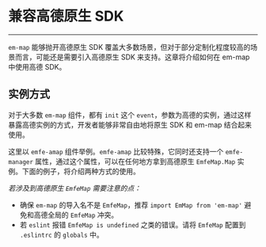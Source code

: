 # 兼容高德原生 SDK

---

`em-map` 能够抛开高德原生 SDK 覆盖大多数场景，但对于部分定制化程度较高的场景而言，可能还是需要引入高德原生 SDK 来支持。这章将介绍如何在 em-map 中使用高德 SDK。


## 实例方式

对于大多数 `em-map` 组件，都有 `init` 这个 `event`，参数为高德的实例，通过这样暴露高德实例的方式，开发者能够非常自由地将原生 SDK 和 em-map 结合起来使用。

这里以 `emfe-amap` 组件举例。`emfe-amap` 比较特殊，它同时还支持一个 `emfe-manager` 属性，通过这个属性，可以在任何地方拿到高德原生 `EmfeMap.Map` 实例。下面的例子，将介绍两种方式的使用。

*若涉及到高德原生 `EmfeMap` 需要注意的点：*

* 确保 `em-map` 的导入名不是 `EmfeMap`，推荐 `import EmMap from 'em-map'` 避免和高德全局的 `EmfeMap` 冲突。
* 若 `eslint` 报错 `EmfeMap is undefined` 之类的错误。请将 `EmfeMap` 配置到 `.eslintrc` 的 `globals` 中。

<vuep template="#example"></vuep>

<script v-pre type="text/x-template" id="example">

  <template>
    <div class="emfe-page-container">
      <emfe-amap vid="amapDemo"  :center="center" :map-manager="amapManager" :zoom="zoom" :events="events" class="emfe-demo">
      </emfe-amap>

      <div class="toolbar">
        <button @click="add()">add marker</button>
      </div>
    </div>
  </template>

  <style>
    .emfe-demo {
      height: 300px;
    }
  </style>

  <script>
    // NPM 方式
    // import { EmfeMapManager } from 'em-map';
    // CDN 方式
    let amapManager = new EmMap.EmfeMapManager();
    module.exports = {
      data: function() {
        return {
          zoom: 12,
          center: [121.59996, 31.197646],
          amapManager,
          events: {
            init(o) {
              let marker = new EmfeMap.Marker({
                position: [121.59996, 31.197646]
              });

              marker.setMap(o);
            }
          }
        };
      },

      methods: {
        add() {
          let o = amapManager.getMap();
          let marker = new EmfeMap.Marker({
            position: [121.59996, 31.177646]
          });

          marker.setMap(o);
        }
      }
    };
  </script>

</script>
